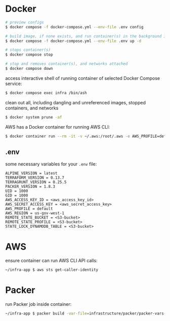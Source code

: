 # Docker

```bash
# preview configs
$ docker compose -f docker-compose.yml --env-file .env config

# build image, if none exists, and run container(s) in the background in detached mode
$ docker compose -f docker-compose.yml --env-file .env up -d

# stops container(s)
$ docker compose stop

# stop and removes container(s), and networks attached
$ docker compose down
```

access interactive shell of running container of selected Docker Compose service:
```bash
$ docker compose exec infra /bin/ash
```

clean out all, including dangling and unreferenced images, stopped containers, and networks
```bash 
$ docker system prune -af
```

AWS has a Docker container for running AWS CLI:
```bash
$ docker container run --rm -it -v ~/.aws:/root/.aws -e AWS_PROFILE=default amazon/aws-cli s3 ls
```

## .env

some necessary variables for your `.env` file:
```
ALPINE_VERSION = latest
TERRAFORM_VERSION = 0.13.7
TERRAGRUNT_VERSION = 0.25.5
PACKER_VERSION = 1.8.3
UID = 1000
GID = 1000
AWS_ACCESS_KEY_ID = <aws_access_key_id>
AWS_SECRET_ACCESS_KEY = <aws_secret_access_key>
AWS_PROFILE = default
AWS_REGION = us-gov-west-1
REMOTE_STATE_BUCKET = <S3-bucket>
REMOTE_STATE_PROFILE = <S3-bucket>
STATE_LOCK_DYNAMODB_TABLE = <S3-bucket>
```

# AWS

ensure container can run AWS CLI API calls:
```bash
~/infra-app $ aws sts get-caller-identity
```

# Packer

run Packer job inside container:
```bash
~/infra-app $ packer build -var-file=infrastructure/packer/packer-vars-stage.json -var 'source_ami_rhel7_hvm=ami-04ccdf5793086ea95' -only 'minimal-rhel-7-hvm' infrastructure/packer/spel/minimal-linux.json
```